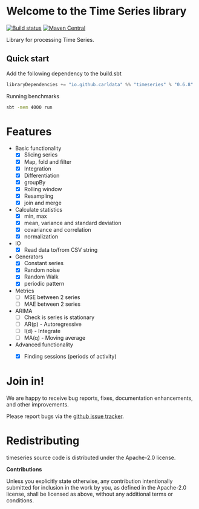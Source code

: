 # Welcome to the Time Series library

[![Build status](https://travis-ci.org/carldata/timeseries.svg?branch=master)](https://travis-ci.org/carldata/timeseries)
[![Maven Central](https://maven-badges.herokuapp.com/maven-central/io.github.carldata/timeseries_2.12/badge.svg)](https://maven-badges.herokuapp.com/maven-central/io.github.carldata/timeseries_2.12)

Library for processing Time Series.


## Quick start
 
 Add the following dependency to the build.sbt
 ```scala
 libraryDependencies += "io.github.carldata" %% "timeseries" % "0.6.8"
 ```

Running benchmarks
```bash
sbt -mem 4000 run
```

# Features

  * Basic functionality
    * [x] Slicing series
    * [x] Map, fold and filter
    * [x] Integration
    * [x] Differentiation
    * [x] groupBy
    * [x] Rolling window
    * [x] Resampling 
    * [x] join and merge
  * Calculate statistics
    * [x] min, max
    * [x] mean, variance and standard deviation
    * [x] covariance and correlation
    * [x] normalization
  * IO
    * [x] Read data to/from CSV string
  * Generators
    * [x] Constant series
    * [x] Random noise
    * [x] Random Walk
    * [x] periodic pattern
  * Metrics
    * [ ] MSE between 2 series
    * [ ] MAE between 2 series
  * ARIMA
    * [ ] Check is series is stationary
    * [ ] AR(p) - Autoregressive
    * [ ] I(d) - Integrate
    * [ ] MA(q) - Moving average
  * Advanced functionality
    * [x] Finding sessions (periods of activity)



# Join in!

We are happy to receive bug reports, fixes, documentation enhancements,
and other improvements.

Please report bugs via the
[github issue tracker](http://github.com/carl/timeseries/issues).



# Redistributing

timeseries source code is distributed under the Apache-2.0 license.

**Contributions**

Unless you explicitly state otherwise, any contribution intentionally submitted
for inclusion in the work by you, as defined in the Apache-2.0 license, shall be
licensed as above, without any additional terms or conditions.
